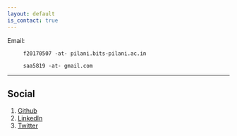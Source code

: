 ```yaml
---
layout: default
is_contact: true
---
```


Email: 

         f20170507 -at- pilani.bits-pilani.ac.in  

         saa5819 -at- gmail.com

---

## Social

1. [Github](https://github.com/ahsanabbas123)
2. [LinkedIn](https://www.linkedin.com/in/syed-ahsan-abbas-9a7501163/)
3. [Twitter](https://twitter.com/AhsanAbbas58)
